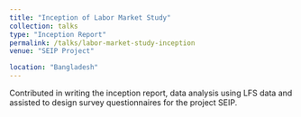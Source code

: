 ```yaml
---
title: "Inception of Labor Market Study"
collection: talks
type: "Inception Report"
permalink: /talks/labor-market-study-inception
venue: "SEIP Project"

location: "Bangladesh"
---
```


Contributed in writing the inception report, data analysis using LFS data and assisted to design
 survey questionnaires for the project SEIP.